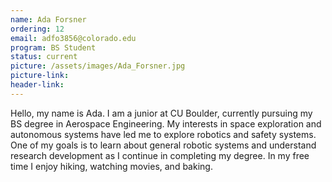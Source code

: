```yaml
---
name: Ada Forsner
ordering: 12
email: adfo3856@colorado.edu
program: BS Student
status: current
picture: /assets/images/Ada_Forsner.jpg 
picture-link: 
header-link:
---
```


Hello, my name is Ada. I am a junior at CU Boulder, currently pursuing my BS degree in Aerospace Engineering. My interests in space exploration and autonomous systems have led me to explore robotics and safety systems. One of my goals is to learn about general robotic systems and understand research development as I continue in completing my degree. In my free time I enjoy hiking, watching movies, and baking.